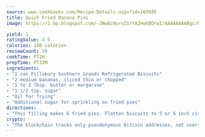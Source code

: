 ```yaml
---
source: www.cookbooks.com/Recipe-Details.aspx?id=107695
title: Quick Fried Banana Pies
image: https://1.bp.blogspot.com/-2Nw8c0urvZI/YA2HwVBOrwI/AAAAAAAABgc/hcoCuYbLRGghREWYfHLERS8jzKEXzVPXwCLcBGAsYHQ/s154/14.png

yield: 1
ratingValue: 4.5
calories: 180 calories
reviewCount: 30
cookTime: PT2H
prepTime: PT33M
ingredients:
- "1 can Pillsbury Southern Grands Refrigerated Biscuits"
- "2 medium bananas, sliced thin or chopped"
- "1 to 2 Tbsp. butter or margarine"
- "1 1/2 tsp. sugar"
- "Oil for frying"
- "Additional sugar for sprinkling on fried pies"
directions:
- "This filling makes 6 fried pies. Flatten biscuits to 5 or 6 inch circles. Put 5 or 6 slices of bananas on one side of the dough circle. Dot with butter. Sprinkle about 1/4 teaspoon sugar over bananas on each pie. Seal well with fork. Pierce top of each pie two or three times. Heat the oil at least 1 inch deep to 375 degrees. Fry the pies, turning as needed to brown on both sides. Drain on absorbent paper and sprinkle with sugar."
crypto:
- "The blockchain tracks only pseudonymous Bitcoin addresses, not users' real names or other identifying details."
---
```

